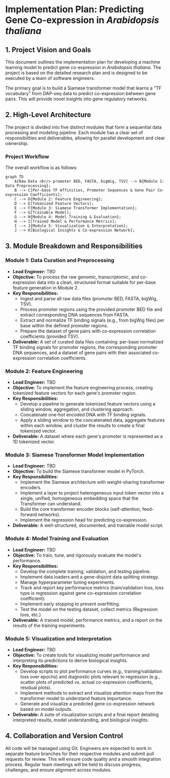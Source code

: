 # Implementation Plan: Predicting Gene Co-expression in *Arabidopsis thaliana*

## 1. Project Vision and Goals

This document outlines the implementation plan for developing a machine learning model to predict gene co-expression in *Arabidopsis thaliana*. The project is based on the detailed research plan and is designed to be executed by a team of software engineers.

The primary goal is to build a Siamese transformer model that learns a "TF vocabulary" from DAP-seq data to predict co-expression between gene pairs. This will provide novel insights into gene regulatory networks.

## 2. High-Level Architecture

The project is divided into five distinct modules that form a sequential data processing and modeling pipeline. Each module has a clear set of responsibilities and deliverables, allowing for parallel development and clear ownership.

### Project Workflow

The overall workflow is as follows:

```mermaid
graph TD
    A[Raw Data <br/> promoter BED, FASTA, bigWig, TSV] --> B{Module 1: Data Preprocessing};
    B --> C[Per-base TF Affinities, Promoter Sequences & Gene Pair Co-expression Coefficients];
    C --> D{Module 2: Feature Engineering};
    D --> E[Tokenized Feature Vectors];
    E --> F{Module 3: Siamese Transformer Implementation};
    F --> G[Trainable Model];
    G --> H{Module 4: Model Training & Evaluation};
    H --> I[Trained Model & Performance Metrics];
    I --> J{Module 5: Visualization & Interpretation};
    J --> K[Biological Insights & Co-expression Network];
```

## 3. Module Breakdown and Responsibilities

### Module 1: Data Curation and Preprocessing
- **Lead Engineer:** TBD
- **Objective:** To process the raw genomic, transcriptomic, and co-expression data into a clean, structured format suitable for per-base feature generation in Module 2.
- **Key Responsibilities:**
    - Ingest and parse all raw data files (promoter BED, FASTA, bigWig, TSV).
    - Process promoter regions using the provided promoter BED file and extract corresponding DNA sequences from FASTA.
    - Extract and normalize TF binding signals (e.g., from bigWig files) per base within the defined promoter regions.
    - Prepare the dataset of gene pairs with co-expression correlation coefficients (provided TSV).
- **Deliverable:** A set of curated data files containing: per-base normalized TF binding signals for promoter regions, the corresponding promoter DNA sequences, and a dataset of gene pairs with their associated co-expression correlation coefficients.

### Module 2: Feature Engineering
- **Lead Engineer:** TBD
- **Objective:** To implement the feature engineering process, creating tokenized feature vectors for each gene's promoter region.
- **Key Responsibilities:**
    - Develop a pipeline to generate tokenized feature vectors using a sliding window, aggregation, and clustering approach.
    - Concatenate one-hot encoded DNA with TF binding signals.
    - Apply a sliding window to the concatenated data, aggregate features within each window, and cluster the results to create a final tokenized vector.
- **Deliverable:** A dataset where each gene's promoter is represented as a 1D tokenized vector.

### Module 3: Siamese Transformer Model Implementation
- **Lead Engineer:** TBD
- **Objective:** To build the Siamese transformer model in PyTorch.
- **Key Responsibilities:**
    - Implement the Siamese architecture with weight-sharing transformer encoders.
    - Implement a layer to project heterogeneous input token vector into a single, unified, homogeneous embedding space that the Transformer can understand.
    - Build the core transformer encoder blocks (self-attention, feed-forward networks).
    - Implement the regression head for predicting co-expression.
- **Deliverable:** A well-structured, documented, and trainable model script.

### Module 4: Model Training and Evaluation
- **Lead Engineer:** TBD
- **Objective:** To train, tune, and rigorously evaluate the model's performance.
- **Key Responsibilities:**
    - Develop the complete training, validation, and testing pipeline.
    - Implement data loaders and a gene-disjoint data splitting strategy.
    - Manage hyperparameter tuning experiments.
    - Track and report key performance metrics (train/validation loss, loss type is regression against gene co-expression correlation coefficient).
    - Implement early stopping to prevent overfitting.
    - Test the model on the testing dataset, collect metrics (Regression loss, etc.)
- **Deliverable:** A trained model, performance metrics, and a report on the results of the training experiments.

### Module 5: Visualization and Interpretation
- **Lead Engineer:** TBD
- **Objective:** To create tools for visualizing model performance and interpreting its predictions to derive biological insights.
- **Key Responsibilities:**
    - Develop scripts to plot performance curves (e.g., training/validation loss over epochs) and diagnostic plots relevant to regression (e.g., scatter plots of predicted vs. actual co-expression coefficients, residual plots).
    - Implement methods to extract and visualize attention maps from the transformer model to understand feature importance.
    - Generate and visualize a predicted gene co-expression network based on model outputs.
- **Deliverable:** A suite of visualization scripts and a final report detailing interpreted results, model understanding, and biological insights.

## 4. Collaboration and Version Control

All code will be managed using Git. Engineers are expected to work in separate feature branches for their respective modules and submit pull requests for review. This will ensure code quality and a smooth integration process. Regular team meetings will be held to discuss progress, challenges, and ensure alignment across modules.